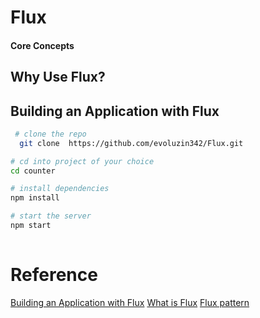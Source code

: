 
# Flux
 

 
#### Core Concepts
  
 
 
## Why Use Flux? 

 

## Building an Application with Flux

```bash
 # clone the repo
  git clone  https://github.com/evoluzin342/Flux.git

# cd into project of your choice
cd counter

# install dependencies
npm install

# start the server
npm start
    
```
 

# Reference
[Building an Application with Flux]()
[What is Flux](http://fluxxor.com/what-is-flux.html)
[Flux pattern](https://softwareengineering.stackexchange.com/questions/295119/understanding-flux-pattern)
 




